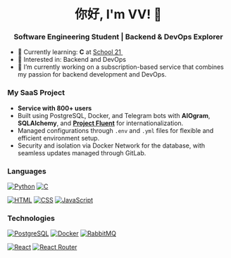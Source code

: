 <h1 align="center">你好, I'm VV! 👋</h1>
<h3 align="center">Software Engineering Student | Backend & DevOps Explorer</h3>

- 🌱 Currently learning: **C** at
  <a href="https://21-school.ru/">School 21 <img src="./icons/school21.svg" alt="School 21" width="10px"></a>
- 👀 Interested in: Backend and DevOps
- 📇 I’m currently working on a subscription-based service that combines my passion for backend development and DevOps.

### My SaaS Project

- **Service with 800+ users**
- Built using PostgreSQL, Docker, and Telegram bots with **AIOgram**, **SQLAlchemy**,
  and **[Project Fluent](https://projectfluent.org/)** for internationalization.
- Managed configurations through `.env` and `.yml` files for flexible and efficient environment setup.
- Security and isolation via Docker Network for the database, with seamless updates managed through GitLab.

### Languages

<p>
  <a href="https://www.python.org/"><img src="https://img.shields.io/badge/python-3670A0?style=for-the-badge&logo=python&logoColor=ffdd54" alt="Python"></a>
  <a href="https://en.wikipedia.org/wiki/C_(programming_language)"><img src="https://img.shields.io/badge/c-%2300599C.svg?style=for-the-badge&logo=c&logoColor=white" alt="C"></a>
</p>

<p>
  <a href="https://en.wikipedia.org/wiki/HTML"><img src="https://img.shields.io/badge/html5-%23E34F26.svg?style=for-the-badge&logo=html5&logoColor=white" alt="HTML"></a>
  <a href="https://en.wikipedia.org/wiki/CSS"><img src="https://img.shields.io/badge/css3-%231572B6.svg?style=for-the-badge&logo=css3&logoColor=white" alt="CSS"></a>
  <a href="https://en.wikipedia.org/wiki/JavaScript"><img src="https://img.shields.io/badge/javascript-%23323330.svg?style=for-the-badge&logo=javascript&logoColor=%23F7DF1E" alt="JavaScript"></a>
</p>

### Technologies

<p>
  <a href="https://www.postgresql.org/"><img src="https://img.shields.io/badge/postgres-%23316192.svg?style=for-the-badge&logo=postgresql&logoColor=white" alt="PostgreSQL"></a>
  <a href="https://www.docker.com/"><img src="https://img.shields.io/badge/docker-%230db7ed.svg?style=for-the-badge&logo=docker&logoColor=white" alt="Docker"></a>
  <a href="https://www.rabbitmq.com/"><img src="https://img.shields.io/badge/Rabbitmq-FF6600?style=for-the-badge&logo=rabbitmq&logoColor=white" alt="RabbitMQ"></a>
</p>

<p>
  <a href="https://react.dev/"><img src="https://img.shields.io/badge/react-%2320232a.svg?style=for-the-badge&logo=react&logoColor=%2361DAFB" alt="React"></a>
  <a href="https://reactrouter.com/en/main"><img src="https://img.shields.io/badge/React_Router-CA4245?style=for-the-badge&logo=react-router&logoColor=white" alt="React Router"></a>
</p>

<!---
vv-meow-meow/vv-meow-meow is a ✨ special ✨ repository because its `README.md` (this file) appears on your GitHub profile.
You can click the Preview link to take a look at your changes.
--->

<!---
Used sites:
- Simple icons – https://simpleicons.org/
- Markdown Badges – https://ileriayo.github.io/markdown-badges/
- Habr – https://habr.com/ru/articles/649363/

Useful code:
<a href=""><img src="" alt=""></a>
--->
